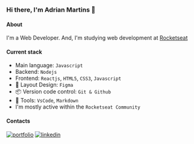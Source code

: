 ### Hi there, I'm Adrian Martins 👋

#### About
I'm a Web Developer. And, I'm studying web development at [Rocketseat](https://www.rocketseat.com.br/)

#### Current stack
- Main language: `Javascript`
- Backend: `Nodejs`
- Frontend: `Reactjs`, `HTML5`, `CSS3`, `Javascript`
- 🎨 Layout Design: `Figma`
- 📦️ Version code control: `Git & Github`
- 🔨 Tools: `VsCode`, `Markdown`
- I'm mostly active within the `Rocketseat Community`

#### Contacts

[![portfolio](https://img.shields.io/badge/my_portfolio-000?style=for-the-badge&logo=ko-fi&logoColor=white)](https://katherineoelsner.com/)
[![linkedin](https://img.shields.io/badge/linkedin-0A66C2?style=for-the-badge&logo=linkedin&logoColor=white)](https://www.linkedin.com/in/adrian-martins-b3b215190)
